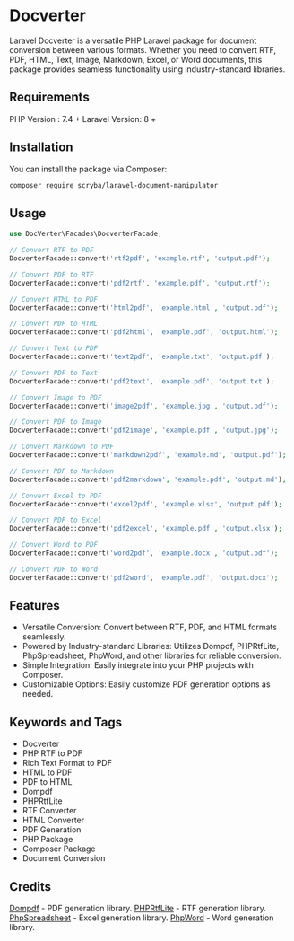 # Docverter

Laravel Docverter is a versatile PHP Laravel package for document conversion between various formats. Whether you need to convert RTF, PDF, HTML, Text, Image, Markdown, Excel, or Word documents, this package provides seamless functionality using industry-standard libraries.

## Requirements
PHP Version : 7.4 +
Laravel Version: 8 +

## Installation

You can install the package via Composer:

```bash
composer require scryba/laravel-document-manipulator
```

## Usage

```php
use DocVerter\Facades\DocverterFacade;

// Convert RTF to PDF
DocverterFacade::convert('rtf2pdf', 'example.rtf', 'output.pdf');

// Convert PDF to RTF
DocverterFacade::convert('pdf2rtf', 'example.pdf', 'output.rtf');

// Convert HTML to PDF
DocverterFacade::convert('html2pdf', 'example.html', 'output.pdf');

// Convert PDF to HTML
DocverterFacade::convert('pdf2html', 'example.pdf', 'output.html');

// Convert Text to PDF
DocverterFacade::convert('text2pdf', 'example.txt', 'output.pdf');

// Convert PDF to Text
DocverterFacade::convert('pdf2text', 'example.pdf', 'output.txt');

// Convert Image to PDF
DocverterFacade::convert('image2pdf', 'example.jpg', 'output.pdf');

// Convert PDF to Image
DocverterFacade::convert('pdf2image', 'example.pdf', 'output.jpg');

// Convert Markdown to PDF
DocverterFacade::convert('markdown2pdf', 'example.md', 'output.pdf');

// Convert PDF to Markdown
DocverterFacade::convert('pdf2markdown', 'example.pdf', 'output.md');

// Convert Excel to PDF
DocverterFacade::convert('excel2pdf', 'example.xlsx', 'output.pdf');

// Convert PDF to Excel
DocverterFacade::convert('pdf2excel', 'example.pdf', 'output.xlsx');

// Convert Word to PDF
DocverterFacade::convert('word2pdf', 'example.docx', 'output.pdf');

// Convert PDF to Word
DocverterFacade::convert('pdf2word', 'example.pdf', 'output.docx');
```

## Features

- Versatile Conversion: Convert between RTF, PDF, and HTML formats seamlessly.
- Powered by Industry-standard Libraries: Utilizes Dompdf, PHPRtfLite, PhpSpreadsheet, PhpWord, and other libraries for reliable conversion.
- Simple Integration: Easily integrate into your PHP projects with Composer.
- Customizable Options: Easily customize PDF generation options as needed.

## Keywords and Tags
- Docverter
- PHP RTF to PDF
- Rich Text Format to PDF
- HTML to PDF
- PDF to HTML
- Dompdf
- PHPRtfLite
- RTF Converter
- HTML Converter
- PDF Generation
- PHP Package
- Composer Package
- Document Conversion

## Credits
<a href="https://github.com/dompdf/dompdf">Dompdf</a> - PDF generation library.
<a href="https://github.com/phprtflite/phprtflite">PHPRtfLite</a> - RTF generation library.
<a target="_new" rel="noreferrer" href="https://github.com/PHPOffice/phpspreadsheet">PhpSpreadsheet</a> - Excel generation library.
<a target="_new" rel="noreferrer" href="https://github.com/PHPOffice/PHPWord">PhpWord</a> - Word generation library.
